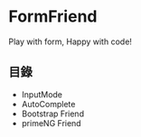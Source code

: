 # FormFriend
Play with form, Happy with code!

## 目錄
* InputMode
* AutoComplete
* Bootstrap Friend
* primeNG Friend